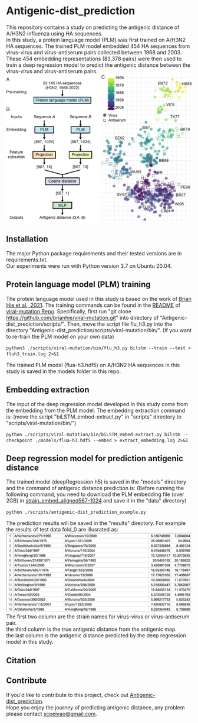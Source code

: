 # Antigenic-dist_prediction
This repository contains a study on predicting the antigenic distance of A/H3N2 influenza using HA sequences.<br>
In this study, a protein language model (PLM) was first trained on A/H3N2 HA sequences. The trained PLM model embedded 454 HA sequences from virus-virus and virus-antiserum pairs collected between 1968 and 2003. These 454 embedding representations (83,378 pairs) were then used to train a deep regression model to predict the antigenic distance between the virus-virus and virus-antiserum pairs.
![alt text](https://github.com/patience111/Antigenic-dist_prediction/blob/main/pics/image-abstract.png)</br>

Installation
------------
The major Python package requirements and their tested versions are in requirements.txt.</br>
Our experiments were run with Python version 3.7 on Ubuntu 20.04.

Protein language model (PLM) training
------------
The protein language model used in this study is based on the work of [Brian Hie et al., 2021](https://www.science.org/doi/10.1126/science.abd7331). The training commands can be found in the [README](https://github.com/brianhie/viral-mutation/blob/master/README.md) of [viral-mutation Repo](https://github.com/brianhie/viral-mutation/tree/master). 
Specifically, first run "git clone https://github.com/brianhie/viral-mutation.git" into directory of "Antigenic-dist_prediction/scripts/". Then, move the script file flu_h3.py into the directory "Antigenic-dist_prediction/scripts/viral-mutation/bin/". (If you want to re-train the PLM model on your own data)

``` 
python3 ./scripts/viral-mutation/bin/flu_h3.py bilstm --train --test > fluh3_train.log 2>&1
```
The trained PLM model (flua-h3.hdf5) on A/H3N2 HA sequences in this study is saved in the models folder in this repo.

Embedding extraction 
------------
The input of the deep regression model developed in this study come from the embedding from the PLM model. The embeddng extraction command is:
(move the script "biLSTM_embed-extract.py" in "scripts" directory to "scripts/viral-mutation/bin/")
``` 
python ./scripts/viral-mutation/bin/biLSTM_embed-extract.py bilstm --checkpoint ./models/flua-h3.hdf5 --embed > extract_embedding.log 2>&1

```
Deep regression model for prediction antigenic distance 
------------
The trained model (deepRegression.h5) is saved in the "models" directory and the command of antigenic distance prediction is:
(Before running the following command, you need to download the PLM embedding file (over 2GB) in [strain_embed_aligned567-1024](https://drive.google.com/file/d/1JtxSO6kZfOS_WxGDwQgTEF_rDuVxjseR/view?usp=drive_link) and save it in the "data" directory)
``` 
python ./scripts/antigenic-dist_prediction_example.py
```
The prediction results will be saved in the "results" directory. For example the results of test data fold_0 are illusrated as:
![alt text](https://github.com/patience111/Antigenic-dist_prediction/blob/main/pics/prediction_fold-0.png)
The first two column are the strain names for virus-virus or virus-antiserum pair.</br>
the third column is the true antigenic distance from the antigenic map.</br>
the last column is the antigenic distance predicted by the deep regression model in this study.

Citation
------------

Contribute
------------
If you'd like to contribute to this project, check out [Antigenic-dist_prediction](https://github.com/patience111/Antigenic-dist_prediction).</br>
Hope you enjoy the journey of predicting antigenic distance, any problem please contact scpeiyao@gmail.com.



